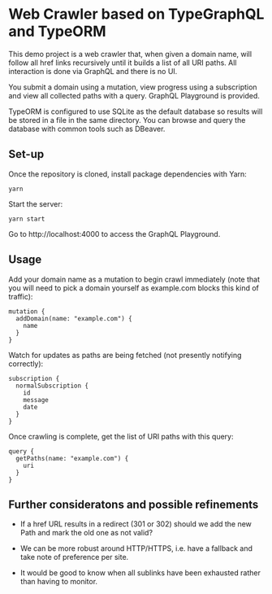 # Web Crawler based on TypeGraphQL and TypeORM

This demo project is a web crawler that, when given a domain name, will follow all href links recursively until it builds a list of all URI paths. All interaction is done via GraphQL and there is no UI.

You submit a domain using a mutation, view progress using a subscription and view all collected paths with a query. GraphQL Playground is provided.

TypeORM is configured to use SQLite as the default database so results will be stored in a file in the same directory. You can browse and query the database with common tools such as DBeaver.

## Set-up

Once the repository is cloned, install package dependencies with Yarn:

    yarn

Start the server:

    yarn start

Go to http://localhost:4000 to access the GraphQL Playground.

## Usage

Add your domain name as a mutation to begin crawl immediately (note that you will need to pick a domain yourself as example.com blocks this kind of traffic):

```
mutation {
  addDomain(name: "example.com") {
    name
  }
}
```

Watch for updates as paths are being fetched (not presently notifying correctly):

```
subscription {
  normalSubscription {
    id
    message
    date
  }
}
```

Once crawling is complete, get the list of URI paths with this query:

```
query {
  getPaths(name: "example.com") {
    uri
  }
}
```

## Further consideratons and possible refinements

- If a href URL results in a redirect (301 or 302) should we add the new Path and mark the old one as not valid?

- We can be more robust around HTTP/HTTPS, i.e. have a fallback and take note of preference per site.

- It would be good to know when all sublinks have been exhausted rather than having to monitor.

